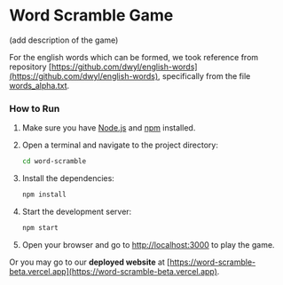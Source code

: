 # Word Scramble Game

(add description of the game)

For the english words which can be formed, we took reference from repository [https://github.com/dwyl/english-words](https://github.com/dwyl/english-words), specifically from the file [words_alpha.txt](https://github.com/dwyl/english-words/blob/master/words_alpha.txt).

### How to Run
1. Make sure you have [Node.js](https://nodejs.org/) and [npm](https://www.npmjs.com/) installed.
2. Open a terminal and navigate to the project directory:

    ```bash
    cd word-scramble
    ```

3. Install the dependencies:

    ```bash
    npm install
    ```

4. Start the development server:

    ```bash
    npm start
    ```

5. Open your browser and go to [http://localhost:3000](http://localhost:3000) to play the game.

Or you may go to our **deployed website** at [https://word-scramble-beta.vercel.app](https://word-scramble-beta.vercel.app).



